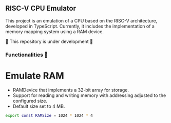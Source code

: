 ## RISC-V CPU Emulator

This project is an emulation of a CPU based on the RISC-V architecture, developed in TypeScript. Currently, it includes the implementation of a memory mapping system using a RAM device.

🚧 This repository is under development 🚧

### Functionalities 🔧

# Emulate RAM
- RAMDevice that implements a 32-bit array for storage.
- Support for reading and writing memory with addressing adjusted to the configured size.
- Default size set to 4 MB.
```bash
export const RAMSize = 1024 * 1024 * 4
```
 
